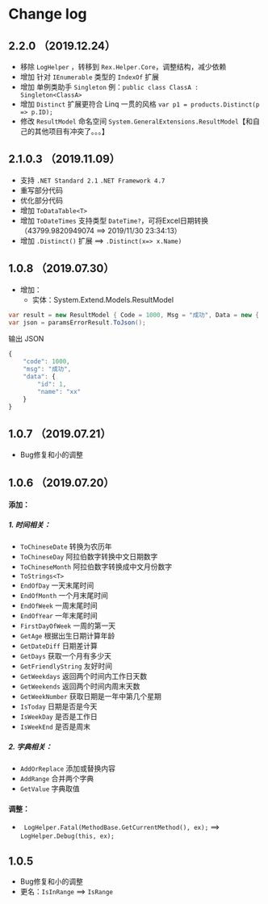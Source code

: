 # Change log

## 2.2.0 （2019.12.24）
- 移除 `LogHelper` ，转移到 `Rex.Helper.Core`，调整结构，减少依赖
- 增加 针对 `IEnumerable` 类型的 `IndexOf` 扩展
- 增加 单例类助手 `Singleton` 例：`public class ClassA : Singleton<ClassA>`
- 增加 `Distinct` 扩展更符合 Linq 一贯的风格 `var p1 = products.Distinct(p => p.ID);`
- 修改 `ResultModel` 命名空间 `System.GeneralExtensions.ResultModel`【和自己的其他项目有冲突了。。。】


## 2.1.0.3 （2019.11.09）
- 支持 `.NET Standard 2.1` `.NET Framework 4.7`
- 重写部分代码
- 优化部分代码
- 增加 `ToDataTable<T>`
- 增加 `ToDateTimes` 支持类型 `DateTime?`，可将Excel日期转换（43799.9820949074 ==> 2019/11/30 23:34:13）
- 增加 `.Distinct()` 扩展 ==> `.Distinct(x=> x.Name)`



## 1.0.8 （2019.07.30）
- 增加：
    - 实体：System.Extend.Models.ResultModel

```csharp
var result = new ResultModel { Code = 1000, Msg = "成功", Data = new { id = 1, name = "xx" } };
var json = paramsErrorResult.ToJson();
```

输出 JSON

```javascript
{
    "code": 1000,
    "msg": "成功",
    "data": {
        "id": 1,
        "name": "xx"
    }
}
```



## 1.0.7 （2019.07.21）
- Bug修复和小的调整



## 1.0.6 （2019.07.20）
#### 添加：
##### 1. 时间相关：
- `ToChineseDate` 转换为农历年
- `ToChineseDay` 阿拉伯数字转换中文日期数字
- `ToChineseMonth` 阿拉伯数字转换成中文月份数字
- `ToStrings<T>`
- `EndOfDay`  一天末尾时间
- `EndOfMonth`  一个月末尾时间
- `EndOfWeek`  一周末尾时间
- `EndOfYear` 一年末尾时间
- `FirstDayOfWeek` 一周的第一天
- `GetAge` 根据出生日期计算年龄
- `GetDateDiff` 日期差计算
- `GetDays` 获取一个月有多少天
- `GetFriendlyString` 友好时间
- `GetWeekdays` 返回两个时间内工作日天数
- `GetWeekends` 返回两个时间内周末天数
- `GetWeekNumber` 获取日期是一年中第几个星期
- `IsToday` 日期是否是今天
- `IsWeekDay` 是否是工作日
- `IsWeekEnd` 是否是周末

##### 2. 字典相关：
- `AddOrReplace` 添加或替换内容
- `AddRange` 合并两个字典
- `GetValue` 字典取值

#### 调整：
- ` LogHelper.Fatal(MethodBase.GetCurrentMethod(), ex);` ==> `LogHelper.Debug(this, ex);`



## 1.0.5
- Bug修复和小的调整
- 更名：`IsInRange` ==> `IsRange`
